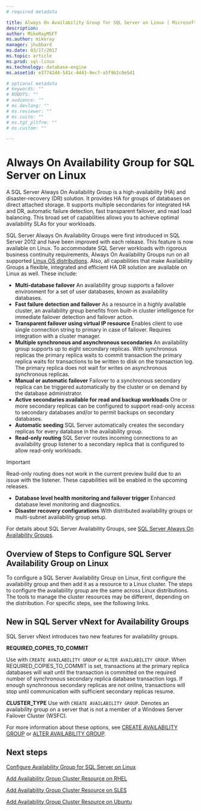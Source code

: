 ```yaml
---
# required metadata

title: Always On Availability Group for SQL Server on Linux | Microsoft Docs
description: 
author: MikeRayMSFT 
ms.author: mikeray 
manager: jhubbard
ms.date: 03/17/2017
ms.topic: article
ms.prod: sql-linux
ms.technology: database-engine
ms.assetid: e37742d4-541c-4d43-9ec7-a5f9b2c0e5d1 

# optional metadata
# keywords: ""
# ROBOTS: ""
# audience: ""
# ms.devlang: ""
# ms.reviewer: ""
# ms.suite: ""
# ms.tgt_pltfrm: ""
# ms.custom: ""

---
```


# Always On Availability Group for SQL Server on Linux

A SQL Server Always On Availability Group is a high-availability (HA) and disaster-recovery (DR) solution. It provides HA for groups of databases on direct attached storage. It supports multiple secondaries for integrated HA and DR, automatic failure detection, fast transparent failover, and read load balancing. This broad set of capabilities allows you to achieve optimal availability SLAs for your workloads.

SQL Server Always On Availability Groups were first introduced in SQL Server 2012 and have been improved with each release. This feature is now available on Linux. To accommodate SQL Server workloads with rigorous business continuity requirements, Always On Availability Groups run on all supported [Linux OS distributions](sql-server-linux-release-notes.md). Also, all capabilities that make Availability Groups a flexible, integrated and efficient HA DR solution are available on Linux as well. These include: 

- **Multi-database failover**
   An availability group supports a failover environment for a set of user databases, known as availability databases.
- **Fast failure detection and failover**
   As a resource in a highly available cluster, an availability group benefits from built-in cluster intelligence for immediate failover detection and failover action.
- **Transparent failover using virtual IP resource**
   Enables client to use single connection string to primary in case of failover. Requires integration with a cluster manager.
- **Multiple synchronous and asynchronous secondaries**
   An availability group supports up to eight secondary replicas. With synchronous replicas the primary replica waits to commit transaction the primary replica waits for transactions to be written to disk on the transaction log. The primary replica does not wait for writes on asynchronous synchronous replicas.  
- **Manual or automatic failover**
   Failover to a synchronous secondary replica can be triggered automatically by the cluster or on demand by the database administrator.
- **Active secondaries available for read and backup workloads**
   One or more secondary replicas can be configured to support read-only access to secondary databases and/or to permit backups on secondary databases.
- **Automatic seeding**
   SQL Server automatically creates the secondary replicas for every database in the availability group.
- **Read-only routing**
   SQL Server routes incoming connections to an availability group listener to a secondary replica that is configured to allow read-only workloads. 
> [!IMPORTANT]
> Read-only routing does not work in the current preview build due to an issue with the listener. These capabilities will be enabled in the upcoming releases.
- **Database level health monitoring and failover trigger**
   Enhanced database level monitoring and diagnostics. 
- **Disaster recovery configurations**
   With distributed availability groups or multi-subnet availability group setup. 


For details about SQL Server Availability Groups, see [SQL Server Always On Availability Groups](http://msdn.microsoft.com/library/hh510230.aspx).

## Overview of Steps to Configure SQL Server Availability Group on Linux

To configure a SQL Server Availability Group on Linux, first configure the availability group and then add it as a resource to a Linux cluster. The steps to configure the availability group are the same across Linux distributions. The tools to manage the cluster resources may be different, depending on the distribution. For specific steps, see the following links. 

## New in SQL Server vNext for Availability Groups

SQL Server vNext introduces two new features for availability groups.

**REQUIRED_COPIES_TO_COMMIT**

Use with `CREATE AVAILABILITY GROUP` or `ALTER AVAILABILITY GROUP`. When REQUIRED_COPIES_TO_COMMIT is set, transactions at the primary replica databases will wait until the transaction is committed on the required number of synchronous secondary replica database transaction logs. If enough synchronous secondary replicas are not online, transactions will stop until communication with sufficient secondary replicas resume.

**CLUSTER_TYPE**
Use with `CREATE AVAILABILITY GROUP`. Denotes an availability group on a server that is not a member of a Windows Server Failover Cluster (WSFC).

For more information about these options, see [CREATE AVAILABILITY GROUP](http://msdn.microsoft.com/library/ff878399.aspx) or [ALTER AVAILABILITY GROUP](http://msdn.microsoft.com/library/ff878601.aspx).


## Next steps

[Configure Availability Group for SQL Server on Linux](sql-server-linux-availability-group-configure.md)

[Add Availability Group Cluster Resource on RHEL](sql-server-linux-availability-group-cluster-rhel.md)

[Add Availability Group Cluster Resource on SLES](sql-server-linux-availability-group-cluster-sles.md)

[Add Availability Group Cluster Resource on Ubuntu](sql-server-linux-availability-group-cluster-ubuntu.md)
